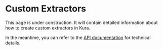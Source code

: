 # Custom Extractors

This page is under construction. It will contain detailed information about how to create custom extractors in Kura.

In the meantime, you can refer to the [API documentation](../api/index.md) for technical details.